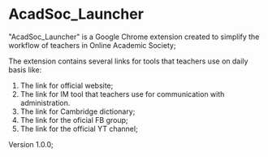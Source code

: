 # AcadSoc_Launcher
"AcadSoc_Launcher" is a Google Chrome extension created to simplify the workflow of teachers in Online Academic Society;

The extension contains several links for tools that teachers use on daily basis like: 

1. The link for official website; 
2. The link for IM tool that teachers use for communication with administration.
3. The link for Cambridge dictionary; 
4. The link for the oficial FB group; 
5. The link for the official YT channel; 

Version 1.0.0; 
